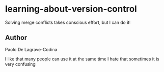 # learning-about-version-control

Solving merge conflicts takes conscious effort, but I can do it!

## Author

Paolo De Lagrave-Codina  

I like that many people can use it at the same time
I hate that sometimes it is very confusing
